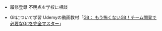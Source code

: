 - 履修登録
不明点を学校に相談

- Gitについて学習
Udemyの動画教材「[Git： もう怖くないGit！チーム開発で必要なGitを完全マスター](https://www.udemy.com/course/unscared_git/ "")」

